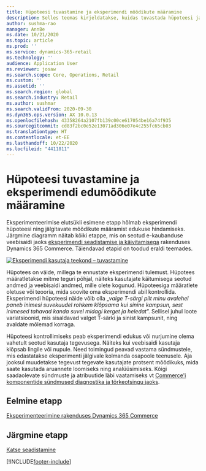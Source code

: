 ```yaml
---
title: Hüpoteesi tuvastamine ja eksperimendi mõõdikute määramine
description: Selles teemas kirjeldatakse, kuidas tuvastada hüpoteesi ja edumõõdikuid eksperimendi jaoks, mille te käivitate e-kaubanduse veebisaidil rakenduses Dynamics 365 Commerce.
author: sushma-rao
manager: AnnBe
ms.date: 10/21/2020
ms.topic: article
ms.prod: ''
ms.service: dynamics-365-retail
ms.technology: ''
audience: Application User
ms.reviewer: josaw
ms.search.scope: Core, Operations, Retail
ms.custom: ''
ms.assetid: ''
ms.search.region: global
ms.search.industry: Retail
ms.author: sushmar
ms.search.validFrom: 2020-09-30
ms.dyn365.ops.version: AX 10.0.13
ms.openlocfilehash: 43358264a2107fb139c00ce617054be16a74f935
ms.sourcegitcommit: cd83f2bc0e52e13071ad306e07e4c255fc65cb03
ms.translationtype: HT
ms.contentlocale: et-EE
ms.lasthandoff: 10/22/2020
ms.locfileid: "4411811"
---
```

# <a name="identify-a-hypothesis-and-determine-success-metrics-for-an-experiment"></a>Hüpoteesi tuvastamine ja eksperimendi edumõõdikute määramine
Eksperimenteerimise elutsükli esimene etapp hõlmab eksperimendi hüpoteesi ning jälgitavate mõõdikute määramist edukuse hindamiseks. Järgmine diagramm näitab kõiki etappe, mis on seotud e-kaubanduse veebisaidi jaoks [eksperimendi seadistamise ja käivitamisega](experimentation-overview.md) rakenduses Dynamics 365 Commerce. Täiendavad etapid on toodud eraldi teemades. 

[ ![Eksperimendi kasutaja teekond – tuvastamine](./media/experimentation_identify.svg) ](./media/experimentation_identify.svg#lightbox)

Hüpotees on väide, millega te ennustate eksperimendi tulemust. Hüpotees määratletakse mitme teguri põhjal, näiteks kasutajate käitumisega seotud andmed ja veebisaidi andmed, mille olete kogunud. Hüpoteesiga määratlete oletuse või teooria, mida soovite oma eksperimendi abil kontrollida. Eksperimendi hüpoteesi näide võib olla „*valge T-särgi pilt minu avalehel paneb inimesi suvekuudel rohkem klõpsama kui sinine kampsun, sest inimesed tahavad kanda suvel midagi kerget ja heledat*”. Sellisel juhul loote variatsioonid, mis sisaldavad valget T-särki ja sinist kampsunit, ning avaldate mõlemad korraga.

Hüpoteesi kontrollimiseks peab eksperimendi edukus või nurjumine olema vahetult seotud kasutaja tegevusega. Näiteks kui veebisaidi kasutaja klõpsab lingile või nupule. Need toimingud peavad vastama sündmustele, mis edastatakse eksperimenti jälgivale kolmanda osapoole teenusele. Aja jooksul muudetakse tegevust tegevate kasutajate protsent mõõdikuks, mida saate kasutada aruannete loomiseks ning analüüsimiseks. Kõigi saadaolevate sündmuste ja atribuutide läbi vaatamiseks vt [Commerce'i komponentide sündmused diagnostika ja tõrkeotsingu jaoks](dev-itpro/retail-component-events-diagnostics-troubleshooting.md).

## <a name="previous-step"></a>Eelmine etapp
[Eksperimenteerimine rakenduses Dynamics 365 Commerce](experimentation-overview.md)


## <a name="next-step"></a>Järgmine etapp
[Katse seadistamine](experimentation-setup.md)


[!INCLUDE[footer-include](../includes/footer-banner.md)]